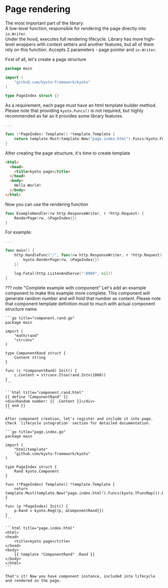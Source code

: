 
# Page rendering

The most important part of the library.  
A low-level function, responsible for rendering the page directly into `io.Writer`.  
Under the hood, executes full rendering lifecycle. Library has more high-level wrappers with context setters and another features, but all of them rely on this function. Accepts 2 parameters - page pointer and `io.Writer`.

First of all, let's create a page structure

```go title="page.index.go"
package main

import (
    "github.com/kyoto-framework/kyoto"
)

type PageIndex struct {}
```

As a requirement, each page must have an html template builder method.  
Please note that providing `kyoto.Funcs()` is not required, but highly recommended as far as it provides some library features.

```go title="page.index.go"
...

func (*PageIndex) Template() *template.Template {
    return template.Must(template.New("page.index.html").Funcs(kyoto.Funcs()).ParseGlob("*.html"))
}
```

After creating the page structure, it's time to create template

```html title="page.index.html"
<html>
  <head>
    <title>kyoto page</title>
  </head>
  <body>
    Hello World!
  </body>
</html>
```

Now you can use the rendering function

```go
func ExampleHandler(rw http.ResponseWriter, r *http.Request) {
    RenderPage(rw, &PageIndex{})
}
```

For example:

```go title="main.go"
...

func main() {
	http.HandleFunc("/", func(rw http.ResponseWriter, r *http.Request) {
		kyoto.RenderPage(rw, &PageIndex{})
	})

	log.Fatal(http.ListenAndServe(":8080", nil))
}
```

??? note "Complete example with component"
    Let's add an example component to make this example more complete. This component will generate random number and will hold that number as content.
    Please note that component template definition must to much with actual component structure name.

    ```go title="component.rand.go"
    package main

    import (
        "math/rand"
        "strconv"
    )

    type ComponentRand struct {
        Content string
    }

    func (c *ComponentRand) Init() {
        c.Content = strconv.Itoa(rand.Intn(1000))
    }
    ```

    ```html title="component.rand.html"
    {{ define "ComponentRand" }}
    <div>Random number: {{ .Content }}</div>
    {{ end }}
    ```

    After component creation, let's register and include it into page.  
    Check `lifecycle integration` section for detailed documentation.

    ```go title="page.index.go"
    package main

    import (
        "html/template"
        "github.com/kyoto-framework/kyoto"
    )

    type PageIndex struct {
        Rand kyoto.Component
    }

    func (*PageIndex) Template() *template.Template {
        return template.Must(template.New("page.index.html").Funcs(kyoto.TFuncMap()).ParseGlob("*.html"))
    }

    func (p *PageIndex) Init() {
        p.Rand = kyoto.RegC(p, &ComponentRand{})
    }
    ```

    ```html title="page.index.html"
    <html>
    <head>
        <title>kyoto page</title>
    </head>
    <body>
        {{ template "ComponentRand" .Rand }}
    </body>
    </html>
    ```

    That's it! Now you have component instance, included into lifecycle and rendered on the page.

